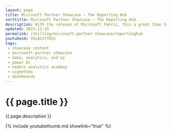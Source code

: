 ```yaml
---
layout: page
title: Microsoft Partner Showcase — The Reporting Hub
sorttitle: Microsoft Partner Showcase — The Reporting Hub
description: With the release of Microsoft Fabric, this a great time to highlight some of the amazing solutions that build off of Fabric and Power BI. Embedding Power BI in a multitenant environment and creating white-label experiences can take a significant amount of development time. 
updated: 2023-11-15
permalink: /skilling/microsoft-partner-showcase/reportinghub
youtubeid: 33s8S1tfEUs
tags: 
 - showcase content
 - microsoft partner showcase
 - data, analytics, and ai
 - power bi
 - modern analytics academy
 - vignettes
 - dashboards
---
```


# {{ page.title }}

{{ page.description }}

{% include youtubethumb.md showlink="true" %}